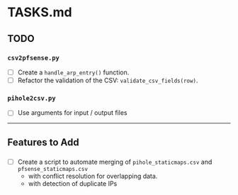# TASKS.md

## TODO 
### `csv2pfsense.py`
- [ ] Create a `handle_arp_entry()` function.
- [ ] Refactor the validation of the CSV: `validate_csv_fields(row)`.

### `pihole2csv.py`
- [ ] Use arguments for input / output files

---

## Features to Add
### 
- [ ] Create a script to automate merging of `pihole_staticmaps.csv` and `pfsense_staticmaps.csv` 
  - with conflict resolution for overlapping data.
  - with detection of duplicate IPs


